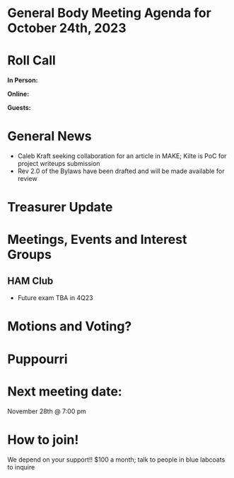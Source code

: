 # General Body Meeting Agenda for October 24th, 2023
# Roll Call
**In Person:**

**Online:** 

**Guests:** 

# General News
- Caleb Kraft seeking collaboration for an article in MAKE; Kilte is PoC for project writeups submission
- Rev 2.0 of the Bylaws have been drafted and will be made available for review
  
# Treasurer Update

# Meetings, Events and Interest Groups


## HAM Club
- Future exam TBA in 4Q23
  
# Motions and Voting?

    
# Puppourri


# Next meeting date:
November 28th @ 7:00 pm

# How to join!
We depend on your support!! $100 a month; talk to people in blue labcoats to inquire
